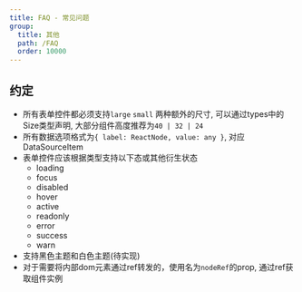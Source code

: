 ```yaml
---
title: FAQ - 常见问题
group:
  title: 其他
  path: /FAQ
  order: 10000
---
```


## 约定

* 所有表单控件都必须支持`large` `small` 两种额外的尺寸, 可以通过types中的Size类型声明, 大部分组件高度推荐为`40 | 32 | 24`
* 所有数据选项格式为`{ label: ReactNode, value: any }`, 对应DataSourceItem
* 表单控件应该根据类型支持以下态或其他衍生状态
    * loading
    * focus
    * disabled
    * hover
    * active
    * readonly
    * error
    * success
    * warn
* 支持黑色主题和白色主题(待实现)
* 对于需要将内部dom元素通过ref转发的，使用名为`nodeRef`的prop, 通过ref获取组件实例
